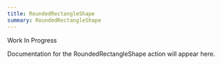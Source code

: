 ```yaml
---
title: RoundedRectangleShape
summary: RoundedRectangleShape
---
```


Work In Progress

Documentation for the RoundedRectangleShape action will appear here.